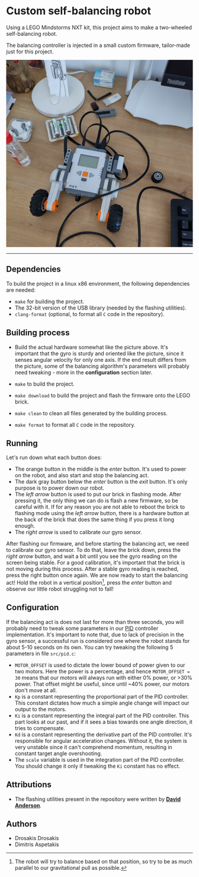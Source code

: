 # Custom self-balancing robot

Using a LEGO Mindstorms NXT kit, this project aims to make a two-wheeled self-balancing robot.

The balancing controller is injected in a small custom firmware, tailor-made just for this project.

![Self-balancing robot](assets/self-balancing_robot.jpg)

---

## Dependencies

To build the project in a linux x86 environment, the following dependencies are needed:

* `make` for building the project.
* The 32-bit version of the USB library (needed by the flashing utilities).
* `clang-format` (optional, to format all `C` code in the repository).



## Building process

* Build the actual hardware somewhat like the picture above. It's important that the gyro is sturdy and oriented like the picture, since it senses angular velocity for only one axis. If the end result differs from the picture, some of the balancing algorithm's parameters will probably need tweaking - more in the **configuration** section later.

* `make` to build the project.
* `make download` to build the project and flash the firmware onto the LEGO brick.
* `make clean` to clean all files generated by the building process.
* `make format` to format all `C` code in the repository.



## Running

Let's run down what each button does:

* The orange button in the middle is the *enter* button.
  It's used to power on the robot, and also start and stop the balancing act.
* The dark gray button below the *enter* button is the *exit* button.
  It's only purpose is to power down our robot.
* The *left arrow* button is used to put our brick in flashing mode.
  After pressing it, the only thing we can do is flash a new firmware, so be careful with it.
  If for any reason you are not able to reboot the brick to flashing mode using the *left arrow* button, there is a hardware button at the back of the brick that does the same thing if you press it long enough.
* The *right arrow* is used to calibrate our gyro sensor.

After flashing our firmware, and before starting the balancing act, we need to calibrate our gyro sensor. To do that, leave the brick down, press the *right arrow* button, and wait a bit until you see the gyro reading on the screen being stable. For a good calibration, it's important that the brick is not moving during this process. After a stable gyro reading is reached, press the right button once again. We are now ready to start the balancing act! Hold the robot in a vertical position[^1], press the *enter* button and observe our little robot struggling not to fall!

[^1]: The robot will try to balance based on that position, so try to be as much parallel to our gravitational pull as possible.



## Configuration

If the balancing act is does not last for more than three seconds, you will probably need to tweak some parameters in our [PID](https://en.wikipedia.org/wiki/PID_controller) controller implementation. It's important to note that, due to lack of precision in the gyro sensor, a successful run is considered one where the robot stands for about 5-10 seconds on its own. You can try tweaking the following 5 parameters in file `src/pid.c`:

* `MOTOR_OFFSET` is used to dictate the lower bound of power given to our two motors. Here the power is a percentage, and hence `MOTOR_OFFSET = 30` means that our motors will always run with either 0% power, or >30% power. That offset might be useful, since until ~40% power, our motors don't move at all.
* `Kp` is a constant representing the proportional part of the PID controller. This constant dictates how much a simple angle change will impact our output to the motors.
* `Ki` is a constant representing the integral part of the PID controller. This part looks at our past, and if it sees a bias towards one angle direction, it tries to compensate.
* `Kd` is a constant representing the derivative part of the PID controller. It's responsible for angular acceleration changes. Without it, the system is very unstable since it can't comprehend momentum, resulting in constant target angle overshooting.
* The `scale` variable is used in the integration part of the PID controller. You should change it only if tweaking the `Ki` constant has no effect.



## Attributions

* The flashing utilities present in the repository were written by **[David Anderson](mailto:david.anderson@calixo.net)**.



## Authors

* Drosakis Drosakis
* Dimitris Aspetakis
